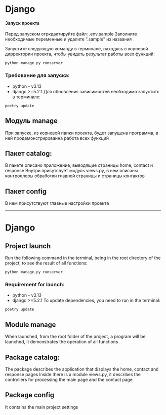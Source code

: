 # Django



#### Запуск проекта
Перед запуском отркдактируйте файл: 
.env.sample
Заполните необходимые переменные и удалите ".sample" из названия

Запустите следующую команду в терминале, находясь в корневой дирректории проекта, чтобы увидеть результат работы всех функций:
```
python manage.py runserver
```

### Требование для запуска:
- python - v3.13
- django >=5.2.1
Для обновления зависимостей необходимо запустить в терминале:
```
poetry update
```


## Модуль manage
При запуске, из корневой папки проекта, будет запущена программа, в ней продемонстрированна работа всех функций


## Пакет catalog:
В пакете описано приложение, выводящие страницы home, contact и response
Внутри присутсвует модуль views.py, в нем описаны контроллеры обработки главной страницы и страницы контактов


## Пакет config
В нем присутствуют главные настройки проекта


******************************************************************************************************************

# Django

## Project launch
Run the following command in the terminal, being in the root directory of the project, to see the result of all functions:
```
python manage.py runserver
```

### Requirement for launch:
- python - v3.13
- django >=5.2.1
To update dependencies, you need to run in the terminal:
```
poetry update
```

## Module manage
When launched, from the root folder of the project, a program will be launched, it demonstrates the operation of all functions

## Package catalog:
The package describes the application that displays the home, contact and response pages
Inside there is a module views.py, it describes the controllers for processing the main page and the contact page

## Package config
It contains the main project settings

